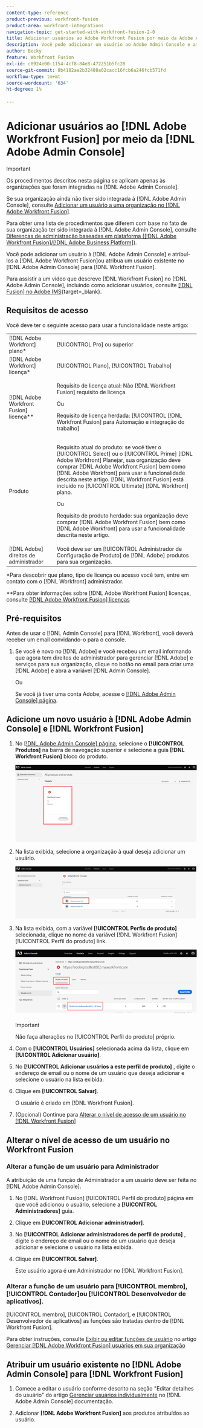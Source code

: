 ```yaml
---
content-type: reference
product-previous: workfront-fusion
product-area: workfront-integrations
navigation-topic: get-started-with-workfront-fusion-2-0
title: Adicionar usuários ao Adobe Workfront Fusion por meio da Adobe Admin Console
description: Você pode adicionar um usuário ao Adobe Admin Console e atribuí-lo ao Adobe Workfront Fusion ou atribuir um usuário existente no Adobe Admin Console ao Workfront Fusion.
author: Becky
feature: Workfront Fusion
exl-id: c8924e00-1154-4cf8-84e8-472251b5fc28
source-git-commit: 8b4182ae2b32488a02cacc16fcb6a246fcb571fd
workflow-type: tm+mt
source-wordcount: '634'
ht-degree: 1%

---
```


# Adicionar usuários ao [!DNL Adobe Workfront Fusion] por meio da [!DNL Adobe Admin Console]

>[!IMPORTANT]
>
>Os procedimentos descritos nesta página se aplicam apenas às organizações que foram integradas na [!DNL Adobe Admin Console].
>
>Se sua organização ainda não tiver sido integrada à [!DNL Adobe Admin Console], consulte [Adicionar um usuário a uma organização no [!DNL Adobe Workfront Fusion]](../organizations/add-user-to-an-organization.md).
>
>Para obter uma lista de procedimentos que diferem com base no fato de sua organização ter sido integrada à [!DNL Adobe Admin Console], consulte [Diferenças de administração baseadas em plataforma ([!DNL Adobe Workfront Fusion]/[!DNL Adobe Business Platform])](../fusion-in-admin-console/fusion-adobe-admin-console.md).

Você pode adicionar um usuário à [!DNL Adobe Admin Console] e atribuí-los a [!DNL Adobe Workfront Fusion]ou atribua um usuário existente no [!DNL Adobe Admin Console] para [!DNL Workfront Fusion].

Para assistir a um vídeo que descreve [!DNL Workfront Fusion] no [!DNL Adobe Admin Console], incluindo como adicionar usuários, consulte [[!DNL Fusion] no Adobe IMS](https://video.tv.adobe.com/v/3412464/){target=_blank}.

## Requisitos de acesso

Você deve ter o seguinte acesso para usar a funcionalidade neste artigo:

<table style="table-layout:auto"> 
 <col> 
 <col> 
 <tbody> 
  <tr> 
   <td role="rowheader">[!DNL Adobe Workfront] plano*</td> 
   <td> <p>[!UICONTROL Pro] ou superior</p> </td> 
  </tr> 
  <tr data-mc-conditions=""> 
   <td role="rowheader">[!DNL Adobe Workfront] licença*</td> 
   <td> <p>[!UICONTROL Plano], [!UICONTROL Trabalho]</p> </td> 
  </tr> 
  <tr> 
   <td role="rowheader">[!DNL Adobe Workfront Fusion] licença**</td> 
   <td>
   <p>Requisito de licença atual: Não [!DNL Workfront Fusion] requisito de licença.</p>
   <p>Ou</p>
   <p>Requisito de licença herdada: [!UICONTROL [!DNL Workfront Fusion] para Automação e integração do trabalho] </p>
   </td> 
  </tr> 
  <tr> 
   <td role="rowheader">Produto</td> 
   <td>
   <p>Requisito atual do produto: se você tiver o [!UICONTROL Select] ou o [!UICONTROL Prime] [!DNL Adobe Workfront] Planejar, sua organização deve comprar [!DNL Adobe Workfront Fusion] bem como [!DNL Adobe Workfront] para usar a funcionalidade descrita neste artigo. [!DNL Workfront Fusion] está incluído no [!UICONTROL Ultimate] [!DNL Workfront] plano.</p>
   <p>Ou</p>
   <p>Requisito de produto herdado: sua organização deve comprar [!DNL Adobe Workfront Fusion] bem como [!DNL Adobe Workfront] para usar a funcionalidade descrita neste artigo.</p>
   </td> 
  </tr>
   <tr> 
   <td role="rowheader">[!DNL Adobe] direitos de administrador</td> 
   <td>Você deve ser um [!UICONTROL Administrador de Configuração de Produto] de [!DNL Adobe] produtos para sua organização.</td> 
  </tr>
  </tbody> 
</table>

&#42;Para descobrir que plano, tipo de licença ou acesso você tem, entre em contato com o [!DNL Workfront] administrador.

&#42;&#42;Para obter informações sobre [!DNL Adobe Workfront Fusion] licenças, consulte [[!DNL Adobe Workfront Fusion] licenças](../../workfront-fusion/get-started/license-automation-vs-integration.md)



## Pré-requisitos

Antes de usar o [!DNL Admin Console] para [!DNL Workfront], você deverá receber um email convidando-o para o console.

1. Se você é novo no [!DNL Adobe] e você recebeu um email informando que agora tem direitos de administrador para gerenciar [!DNL Adobe] e serviços para sua organização, clique no botão no email para criar uma [!DNL Adobe] e abra a variável [!DNL Admin Console].

   Ou

   Se você já tiver uma conta Adobe, acesse o [[!DNL Adobe Admin Console] página](https://adminconsole.adobe.com/).


## Adicione um novo usuário à [!DNL Adobe Admin Console] e [!DNL Workfront Fusion]

1. No [[!DNL Adobe Admin Console] página](https://adminconsole.adobe.com/), selecione o **[!UICONTROL Produtos]** na barra de navegação superior e selecione a guia **[!DNL Workfront Fusion]** bloco do produto.

   ![Fusão no Admin Console](assets/fusion-product-admin-console.png)

1. Na lista exibida, selecione a organização à qual deseja adicionar um usuário.

   ![Instância de fusão no Admin Console](assets/fusion-instances-admin-console.png)

1. Na lista exibida, com a variável **[!UICONTROL Perfis de produto]** selecionada, clique no nome da variável [!DNL Workfront Fusion] [!UICONTROL Perfil do produto] link.

   ![Perfil de produto do Workfront Fusion](../../administration-and-setup/add-users/create-and-manage-users/assets/prod-profile-1.png)

   >[!IMPORTANT]
   >
   > Não faça alterações no [!UICONTROL Perfil do produto] próprio.

1. Com o **[!UICONTROL Usuários]** selecionada acima da lista, clique em **[!UICONTROL Adicionar usuário]**.

1. No **[!UICONTROL Adicionar usuários a este perfil de produto]** , digite o endereço de email ou o nome de um usuário que deseja adicionar e selecione o usuário na lista exibida.

1. Clique em **[!UICONTROL Salvar]**.

   O usuário é criado em [!DNL Workfront Fusion].

   <!--
    >[!IMPORTANT]
    >
    > Do not make any changes to the Product Profile itself.
    -->

1. (Opcional) Continue para [Alterar o nível de acesso de um usuário no [!DNL Workfront Fusion]](#change-a-users-access-level-in-workfront-fusion)

## Alterar o nível de acesso de um usuário no Workfront Fusion

### Alterar a função de um usuário para Administrador

A atribuição de uma função de Administrador a um usuário deve ser feita no [!DNL Adobe Admin Console].

1. No [!DNL Workfront Fusion] [!UICONTROL Perfil do produto] página em que você adicionou o usuário, selecione a **[!UICONTROL Administradores]** guia.

1. Clique em **[!UICONTROL Adicionar administrador]**.

1. No **[!UICONTROL Adicionar administradores de perfil de produto]** , digite o endereço de email ou o nome de um usuário que deseja adicionar e selecione o usuário na lista exibida.

1. Clique em **[!UICONTROL Salvar]**.

   Este usuário agora é um Administrador no [!DNL Workfront Fusion].

### Alterar a função de um usuário para [!UICONTROL membro], [!UICONTROL Contador]ou [!UICONTROL Desenvolvedor de aplicativos].

[!UICONTROL membro], [!UICONTROL Contador], e [!UICONTROL Desenvolvedor de aplicativos] as funções são tratadas dentro de [!DNL Workfront Fusion].

Para obter instruções, consulte [Exibir ou editar funções de usuário](../organizations/manage-fusion-users.md#view-or-edit-user-roles) no artigo [Gerenciar [!DNL Adobe Workfront Fusion] usuários em sua organização](../organizations/manage-fusion-users.md)

## Atribuir um usuário existente no [!DNL Adobe Admin Console] para [!DNL Workfront Fusion]

1. Comece a editar o usuário conforme descrito na seção &quot;Editar detalhes do usuário&quot; do artigo [Gerenciar usuários individualmente](https://helpx.adobe.com/enterprise/using/manage-users-individually.html) no [!DNL Adobe Admin Console] documentação.

1. Adicionar **[!DNL Adobe Workfront Fusion]** aos produtos atribuídos ao usuário.
